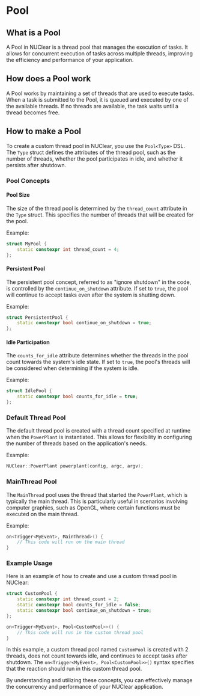 # Pool

## What is a Pool

A Pool in NUClear is a thread pool that manages the execution of tasks. It allows for concurrent execution of tasks across multiple threads, improving the efficiency and performance of your application.

## How does a Pool work

A Pool works by maintaining a set of threads that are used to execute tasks. When a task is submitted to the Pool, it is queued and executed by one of the available threads. If no threads are available, the task waits until a thread becomes free.

## How to make a Pool

To create a custom thread pool in NUClear, you use the `Pool<Type>` DSL.
The `Type` struct defines the attributes of the thread pool, such as the number of threads, whether the pool participates in idle, and whether it persists after shutdown.

### Pool Concepts

#### Pool Size

The size of the thread pool is determined by the `thread_count` attribute in the `Type` struct.
This specifies the number of threads that will be created for the pool.

Example:

```cpp
struct MyPool {
    static constexpr int thread_count = 4;
};
```

#### Persistent Pool

The persistent pool concept, referred to as "ignore shutdown" in the code, is controlled by the `continue_on_shutdown` attribute.
If set to `true`, the pool will continue to accept tasks even after the system is shutting down.

Example:

```cpp
struct PersistentPool {
    static constexpr bool continue_on_shutdown = true;
};
```

#### Idle Participation

The `counts_for_idle` attribute determines whether the threads in the pool count towards the system's idle state.
If set to `true`, the pool's threads will be considered when determining if the system is idle.

Example:

```cpp
struct IdlePool {
    static constexpr bool counts_for_idle = true;
};
```

### Default Thread Pool

The default thread pool is created with a thread count specified at runtime when the `PowerPlant` is instantiated.
This allows for flexibility in configuring the number of threads based on the application's needs.

Example:

```cpp
NUClear::PowerPlant powerplant(config, argc, argv);
```

### MainThread Pool

The `MainThread` pool uses the thread that started the `PowerPlant`, which is typically the main thread. This is particularly useful in scenarios involving computer graphics, such as OpenGL, where certain functions must be executed on the main thread.

Example:

```cpp
on<Trigger<MyEvent>, MainThread>() {
    // This code will run on the main thread
}
```

### Example Usage

Here is an example of how to create and use a custom thread pool in NUClear:

```cpp
struct CustomPool {
    static constexpr int thread_count = 2;
    static constexpr bool counts_for_idle = false;
    static constexpr bool continue_on_shutdown = true;
};

on<Trigger<MyEvent>, Pool<CustomPool>>() {
    // This code will run in the custom thread pool
}
```

In this example, a custom thread pool named `CustomPool` is created with 2 threads, does not count towards idle, and continues to accept tasks after shutdown.
The `on<Trigger<MyEvent>, Pool<CustomPool>>()` syntax specifies that the reaction should run in this custom thread pool.

By understanding and utilizing these concepts, you can effectively manage the concurrency and performance of your NUClear application.
